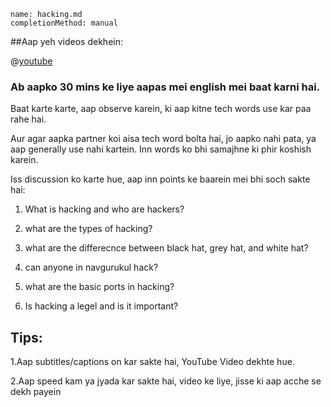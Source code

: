 ```ngMeta
name: hacking.md
completionMethod: manual
```


##Aap yeh videos dekhein:

@[youtube](mOiMU9fIEwk)



### Ab aapko 30 mins ke liye aapas mei english mei baat karni hai.

Baat karte karte, aap observe karein, ki aap kitne tech words use kar paa rahe hai.

Aur agar aapka partner koi aisa tech word bolta hai, jo aapko nahi pata, ya aap generally use nahi kartein. Inn words ko bhi samajhne ki phir koshish karein.

Iss discussion ko karte hue, aap inn points ke baarein mei bhi soch sakte hai:

1. What is hacking and who are hackers? 

2. what are the types of hacking? 

3. what are the differecnce between black hat, grey hat, and white hat? 

4. can anyone in navgurukul hack? 

5. what are the basic ports in hacking? 

6. Is hacking a legel and is it important? 

## Tips:
1.Aap subtitles/captions on kar sakte hai, YouTube Video dekhte hue.

2.Aap speed kam ya jyada kar sakte hai, video ke liye, jisse ki aap acche se dekh payein

